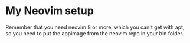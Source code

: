 # My Neovim setup

Remember that you need neovim 8 or more, which you can't get with apt, so you need to put the appimage from the neovim repo in your bin folder.
